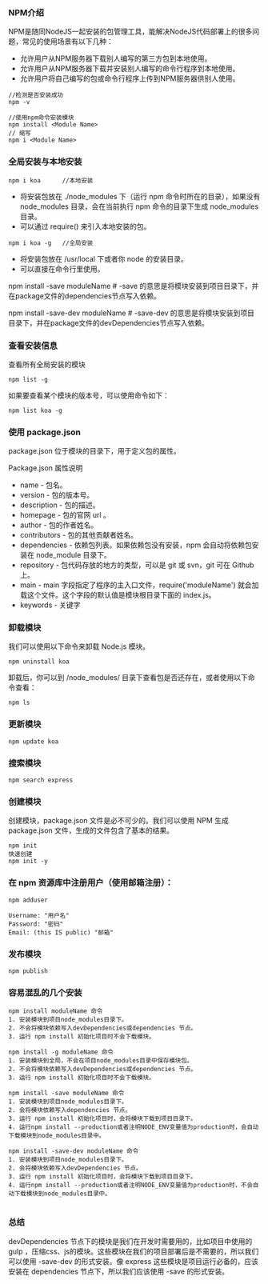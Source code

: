 ### NPM介绍
NPM是随同NodeJS一起安装的包管理工具，能解决NodeJS代码部署上的很多问题，常见的使用场景有以下几种：

+ 允许用户从NPM服务器下载别人编写的第三方包到本地使用。
+ 允许用户从NPM服务器下载并安装别人编写的命令行程序到本地使用。
+ 允许用户将自己编写的包或命令行程序上传到NPM服务器供别人使用。

```
//检测是否安装成功
npm -v

//使用npm命令安装模块
npm install <Module Name>
// 缩写
npm i <Module Name>
```

### 全局安装与本地安装

```
npm i koa      //本地安装
```
+ 将安装包放在 ./node_modules 下（运行 npm 命令时所在的目录），如果没有 node_modules 目录，会在当前执行 npm 命令的目录下生成 node_modules 目录。
+ 可以通过 require() 来引入本地安装的包。

```
npm i koa -g   //全局安装
```

+ 将安装包放在 /usr/local 下或者你 node 的安装目录。
+ 可以直接在命令行里使用。

npm install -save moduleName # -save 的意思是将模块安装到项目目录下，并在package文件的dependencies节点写入依赖。
 
npm install -save-dev moduleName # -save-dev 的意思是将模块安装到项目目录下，并在package文件的devDependencies节点写入依赖。

### 查看安装信息
查看所有全局安装的模块

```
npm list -g
```

如果要查看某个模块的版本号，可以使用命令如下：
```
npm list koa -g
```

### 使用 package.json
package.json 位于模块的目录下，用于定义包的属性。

Package.json 属性说明
+ name - 包名。
+ version - 包的版本号。
+ description - 包的描述。
+ homepage - 包的官网 url 。
+ author - 包的作者姓名。
+ contributors - 包的其他贡献者姓名。
+ dependencies - 依赖包列表。如果依赖包没有安装，npm 会自动将依赖包安装在 node_module 目录下。
+ repository - 包代码存放的地方的类型，可以是 git 或 svn，git 可在 Github 上。
+ main - main 字段指定了程序的主入口文件，require('moduleName') 就会加载这个文件。这个字段的默认值是模块根目录下面的 index.js。
+ keywords - 关键字

### 卸载模块
我们可以使用以下命令来卸载 Node.js 模块。

```
npm uninstall koa
```
卸载后，你可以到 /node_modules/ 目录下查看包是否还存在，或者使用以下命令查看：

```
npm ls
```

### 更新模块

```
npm update koa
```
### 搜索模块

```
npm search express
```

### 创建模块
创建模块，package.json 文件是必不可少的。我们可以使用 NPM 生成 package.json 文件，生成的文件包含了基本的结果。

```
npm init
快速创建
npm init -y
```

### 在 npm 资源库中注册用户（使用邮箱注册）：

```
npm adduser

Username: "用户名"
Password: "密码"
Email: (this IS public) "邮箱"
```
### 发布模块
```
npm publish
```

### 容易混乱的几个安装
<!-- 原文地址：https://www.cnblogs.com/limitcode/p/7906447.html -->
```
npm install moduleName 命令
1. 安装模块到项目node_modules目录下。
2. 不会将模块依赖写入devDependencies或dependencies 节点。
3. 运行 npm install 初始化项目时不会下载模块。

npm install -g moduleName 命令
1. 安装模块到全局，不会在项目node_modules目录中保存模块包。
2. 不会将模块依赖写入devDependencies或dependencies 节点。
3. 运行 npm install 初始化项目时不会下载模块。

npm install -save moduleName 命令
1. 安装模块到项目node_modules目录下。
2. 会将模块依赖写入dependencies 节点。
3. 运行 npm install 初始化项目时，会将模块下载到项目目录下。
4. 运行npm install --production或者注明NODE_ENV变量值为production时，会自动下载模块到node_modules目录中。

npm install -save-dev moduleName 命令
1. 安装模块到项目node_modules目录下。
2. 会将模块依赖写入devDependencies 节点。
3. 运行 npm install 初始化项目时，会将模块下载到项目目录下。
4. 运行npm install --production或者注明NODE_ENV变量值为production时，不会自动下载模块到node_modules目录中。


```
### 总结
devDependencies 节点下的模块是我们在开发时需要用的，比如项目中使用的 gulp ，压缩css、js的模块。这些模块在我们的项目部署后是不需要的，所以我们可以使用 -save-dev 的形式安装。像 express 这些模块是项目运行必备的，应该安装在 dependencies 节点下，所以我们应该使用 -save 的形式安装。
